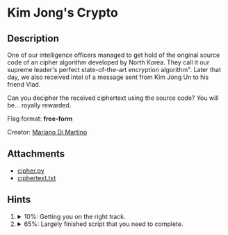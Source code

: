 # Kim Jong's Crypto

## Description
One of our intelligence officers managed to get hold of the original source code of an cipher algorithm developed by North Korea. They call it our supreme leader's perfect state-of-the-art encryption algorithm". Later that day, we also received intel of a message sent from Kim Jong Un to his friend Vlad.

Can you decipher the received ciphertext using the source code? You will be... royally rewarded.

Flag format: **free-form**

Creator: [Mariano Di Martino](https://github.com/M-DiMartino)

## Attachments
* [cipher.py](attachments/cipher.py)
* [ciphertext.txt](attachments/ciphertext.txt)

## Hints
1. <details><summary>10%: Getting you on the right track.</summary>In a typical message, the majority of characters will be alphanumeric. Any other helpful assumptions you could make?</details>
2. <details><summary>65%: Largely finished script that you need to complete.</summary><a href="solution/hint.py">This script</a> is missing only a few key pieces of logic.</details>